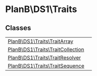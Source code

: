 
                                                                                                                                            
    
# PlanB\DS1\Traits



## Classes
| | |
| --- | --- |
| [PlanB\DS1\Traits\TraitArray](../../PlanB/DS1/Traits/TraitArray.md) |  |
| [PlanB\DS1\Traits\TraitCollection](../../PlanB/DS1/Traits/TraitCollection.md) |  |
| [PlanB\DS1\Traits\TraitResolver](../../PlanB/DS1/Traits/TraitResolver.md) |  |
| [PlanB\DS1\Traits\TraitSequence](../../PlanB/DS1/Traits/TraitSequence.md) |  |






                                                                                                                                                                                                                                                                                                                                                                                                            
    
                                                                                                                                                                                                                                                                             
                